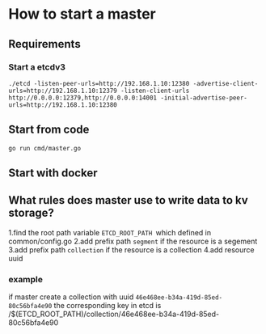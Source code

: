 # How to start a master

## Requirements
### Start a etcdv3
```
./etcd -listen-peer-urls=http://192.168.1.10:12380 -advertise-client-urls=http://192.168.1.10:12379 -listen-client-urls http://0.0.0.0:12379,http://0.0.0.0:14001 -initial-advertise-peer-urls=http://192.168.1.10:12380
```
## Start from code
```
go run cmd/master.go
```

## Start with docker


## What rules does master use to write data to kv storage?
1.find the root path variable ```ETCD_ROOT_PATH ```which defined in common/config.go 
2.add prefix path ```segment``` if the resource is a segement
3.add prefix path ```collection``` if the resource is a collection
4.add resource uuid

### example
if master create a collection with uuid  ```46e468ee-b34a-419d-85ed-80c56bfa4e90```
the corresponding key in etcd is /$(ETCD_ROOT_PATH)/collection/46e468ee-b34a-419d-85ed-80c56bfa4e90
